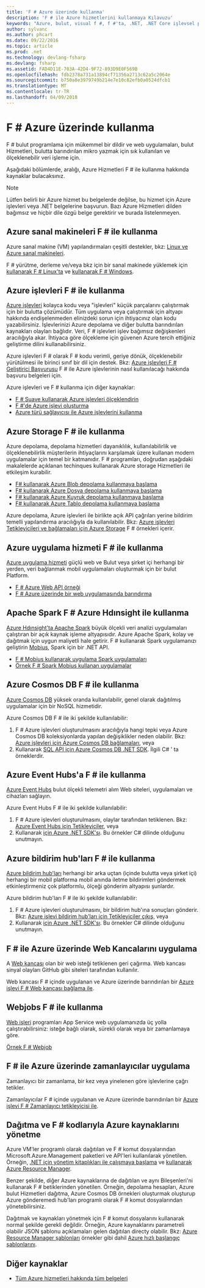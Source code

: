 ```yaml
---
title: 'F # Azure üzerinde kullanma'
description: 'F # ile Azure hizmetlerini kullanmaya Kılavuzu'
keywords: "Azure, bulut, visual f #, f #'ta, .NET, .NET Core işlevsel programlama"
author: sylvanc
ms.author: phcart
ms.date: 09/22/2016
ms.topic: article
ms.prod: .net
ms.technology: devlang-fsharp
ms.devlang: fsharp
ms.assetid: FAD4D11E-703A-42D4-9F72-893D9E0F569B
ms.openlocfilehash: fdb2378a731a13894cf71356a2713c62a5c2064e
ms.sourcegitcommit: b750a8e3979749b214e7e10c82efb0a0524dfcb1
ms.translationtype: MT
ms.contentlocale: tr-TR
ms.lasthandoff: 04/09/2018
---
```

# <a name="using-f-on-azure"></a>F # Azure üzerinde kullanma

F # bulut programlama için mükemmel bir dildir ve web uygulamaları, bulut Hizmetleri, bulutta barındırılan mikro yazmak için sık kullanılan ve ölçeklenebilir veri işleme için.

Aşağıdaki bölümlerde, aralığı, Azure Hizmetleri F # ile kullanma hakkında kaynaklar bulacaksınız.

> [!NOTE]
> Lütfen belirli bir Azure hizmet bu belgelerde değilse, bu hizmet için Azure işlevleri veya .NET belgelerine başvurun. Bazı Azure Hizmetleri dilden bağımsız ve hiçbir dile özgü belge gerektirir ve burada listelenmeyen.

## <a name="using-azure-virtual-machines-with-f"></a>Azure sanal makineleri F # ile kullanma #

Azure sanal makine (VM) yapılandırmaları çeşitli destekler, bkz: [Linux ve Azure sanal makineleri](https://azure.microsoft.com/services/virtual-machines/).

F # yürütme, derleme ve/veya bkz için bir sanal makinede yüklemek için [kullanarak F # Linux'ta](http://fsharp.org/use/linux) ve [kullanarak F # Windows](http://fsharp.org/use/windows).


## <a name="using-azure-functions-with-f"></a>Azure işlevleri F # ile kullanma #

[Azure işlevleri](https://azure.microsoft.com/services/functions/) kolayca kodu veya "işlevleri" küçük parçalarını çalıştırmak için bir bulutta çözümüdür. Tüm uygulama veya çalıştırmak için altyapı hakkında endişelenmeden elinizdeki sorun için ihtiyacınız olan kodu yazabilirsiniz. İşlevlerinizi Azure depolama ve diğer bulutta barındırılan kaynakları olayları bağlıdır. Veri, F # işlevleri işlev bağımsız değişkenleri aracılığıyla akar. İhtiyaca göre ölçekleme için güvenen Azure tercih ettiğiniz geliştirme dilini kullanabilirsiniz.

Azure işlevleri F # olarak F # kodu verimli, geriye dönük, ölçeklenebilir yürütülmesi ile birinci sınıf bir dil için destek. Bkz: [Azure işlevleri F # Geliştirici Başvurusu](/azure/azure-functions/functions-reference-fsharp) F # ile Azure işlevlerinin nasıl kullanılacağı hakkında başvuru belgeleri için.

Azure işlevleri ve F # kullanma için diğer kaynaklar:

* [F # Suave kullanarak Azure işlevleri ölçeklendirin](https://blog.tamizhvendan.in/blog/2016/09/19/scale-up-azure-functions-in-f-number-using-suave/)
* [F #'de Azure işlevi oluşturma](https://mnie.github.io/2016-09-08-AzureFunctions/)
* [Azure türü sağlayıcısı ile Azure işlevlerini kullanma](https://compositional-it.com/blog/2017/08-30-using-the-azure-type-provider-with-azure-functions/index.html)

## <a name="using-azure-storage-with-f"></a>Azure Storage F # ile kullanma #

Azure depolama, depolama hizmetleri dayanıklılık, kullanılabilirlik ve ölçeklenebilirlik müşterilerin ihtiyaçlarını karşılamak üzere kullanan modern uygulamalar için temel bir katmanıdır. F # programları, doğrudan aşağıdaki makalelerde açıklanan techinques kullanarak Azure storage Hizmetleri ile etkileşim kurabilir.

* [F# kullanarak Azure Blob depolama kullanmaya başlama](blob-storage.md)
* [F# kullanarak Azure Dosya depolama kullanmaya başlama](file-storage.md)
* [F# kullanarak Azure Kuyruk depolama kullanmaya başlama](queue-storage.md)
* [F# kullanarak Azure Tablo depolama kullanmaya başlama](table-storage.md)

Azure depolama, Azure işlevleri ile birlikte açık API çağrıları yerine bildirim temelli yapılandırma aracılığıyla da kullanılabilir. Bkz: [Azure işlevleri Tetikleyicileri ve bağlamaları için Azure Storage](/azure/azure-functions/functions-bindings-storage) F # örnekleri içerir.

## <a name="using-azure-app-service-with-f"></a>Azure uygulama hizmeti F # ile kullanma #

[Azure uygulama hizmeti](https://azure.microsoft.com/services/app-service/) güçlü web ve Bulut veya şirket içi herhangi bir yerden, veri bağlanmak mobil uygulamaları oluşturmak için bir bulut Platform.

* [F # Azure Web API örneği](https://github.com/fsprojects/azure-webapi-example)
* [F # Azure üzerinde bir web uygulamasında barındırma](https://github.com/isaacabraham/fsharp-demonstrator)

## <a name="using-apache-spark-with-f-with-azure-hdinsight"></a>Apache Spark F # Azure Hdınsight ile kullanma

[Azure Hdınsight'ta Apache Spark](https://azure.microsoft.com/services/hdinsight/apache-spark/) büyük ölçekli veri analizi uygulamaları çalıştıran bir açık kaynak işleme altyapısıdır. Azure Apache Spark, kolay ve dağıtmak için uygun maliyetli hale getirir. F # kullanarak Spark uygulamanızı geliştirin [Mobius](https://github.com/Microsoft/Mobius), Spark için bir .NET API.

* [F # Mobius kullanarak uygulama Spark uygulamaları](https://github.com/Microsoft/Mobius/blob/master/notes/spark-fsharp-mobius.md)
* [Örnek F # Spark Mobius kullanan uygulamalar](https://github.com/Microsoft/Mobius/tree/master/examples/fsharp)

## <a name="using-azure-cosmos-db-with-f"></a>Azure Cosmos DB F # ile kullanma #

[Azure Cosmos DB](https://azure.microsoft.com/services/cosmos-db) yüksek oranda kullanılabilir, genel olarak dağıtılmış uygulamalar için bir NoSQL hizmetidir.

Azure Cosmos DB F # ile iki şekilde kullanılabilir:

1. F # Azure işlevleri oluşturulmasını aracılığıyla hangi tepki veya Azure Cosmos DB koleksiyonlarda yapılan değişiklikler neden olabilir. Bkz: [Azure işlevleri için Azure Cosmos DB bağlamaları](/azure/azure-functions/functions-bindings-cosmosdb), veya
2. Kullanarak [SQL API için Azure Cosmos DB .NET SDK](/azure/cosmos-db/sql-api-sdk-dotnet). İlgili C# ' ta örneklerdir.

## <a name="using-azure-event-hubs-with-f"></a>Azure Event Hubs'a F # ile kullanma #

[Azure Event Hubs](https://azure.microsoft.com/services/event-hubs/) bulut ölçekli telemetri alım Web siteleri, uygulamaları ve cihazları sağlayın.

Azure Event Hubs F # ile iki şekilde kullanılabilir:

1. F # Azure işlevleri oluşturulmasını, olaylar tarafından tetiklenen. Bkz: [Azure Event Hubs için Tetikleyiciler](/azure/azure-functions/functions-bindings-event-hubs), veya
2. Kullanarak [için Azure .NET SDK'sı](/azure/event-hubs/event-hubs-csharp-ephcs-getstarted). Bu örnekler C# dilinde olduğunu unutmayın.

## <a name="using-azure-notification-hubs-with-f"></a>Azure bildirim hub'ları F # ile kullanma #

[Azure bildirim hub'ları](/azure/notification-hubs/) herhangi bir arka uçtan (içinde bulutta veya şirket içi) herhangi bir mobil platforma mobil anında iletme bildirimleri göndermek etkinleştirmeniz çok platformlu, ölçeği gönderim altyapısı şunlardır.

Azure bildirim hub'ları F # ile iki şekilde kullanılabilir:

1. F # Azure işlevleri oluşturulmasını, bir bildirim hub'ına sonuçları gönderir. Bkz: [Azure işlevi bildirim hub'ları için Tetikleyiciler çıkış](/azure/azure-functions/functions-bindings-notification-hubs), veya
2. Kullanarak [için Azure .NET SDK'sı](https://blogs.msdn.microsoft.com/azuremobile/2014/04/08/push-notifications-using-notification-hub-and-net-backend/). Bu örnekler C# dilinde olduğunu unutmayın.


## <a name="implementing-webhooks-on-azure-with-f"></a>F # ile Azure üzerinde Web Kancalarını uygulama #

A [Web kancası](https://en.wikipedia.org/wiki/Webhook) olan bir web isteği tetiklenen geri çağırma. Web kancası sinyal olayları GitHub gibi siteleri tarafından kullanılır. 

Web kancası F # içinde uygulanan ve Azure üzerinde barındırılan bir [Azure işlevi F # Web kancası bağlama ile](/azure/azure-functions/functions-bindings-http-webhook).

## <a name="using-webjobs-with-f"></a>Webjobs F # ile kullanma #

[Web işleri](/azure/app-service-web/web-sites-create-web-jobs) programları App Service web uygulamanızda üç yolla çalıştırabilirsiniz: isteğe bağlı olarak, sürekli olarak veya bir zamanlamaya göre.

[Örnek F # Webjob](https://github.com/andredublin/fsharp-azure-webjob)

## <a name="implementing-timers-on-azure-with-f"></a>F # ile Azure üzerinde zamanlayıcılar uygulama #

Zamanlayıcı bir zamanlama, bir kez veya yinelenen göre işlevlerine çağrı tetikler.

Zamanlayıcılar F # içinde uygulanan ve Azure üzerinde barındırılan bir [Azure işlevi F # Zamanlayıcı tetikleyicisi ile](/azure/azure-functions/functions-bindings-timer).

## <a name="deploying-and-managing-azure-resources-with-f-scripts"></a>Dağıtma ve F # kodlarıyla Azure kaynaklarını yönetme #

Azure VM'ler programlı olarak dağıtılan ve F # komut dosyalarından Microsoft.Azure.Management paketleri ve API'leri kullanılarak yönetilen. Örneğin, [.NET için yönetim kitaplıkları ile çalışmaya başlama](https://msdn.microsoft.com/library/dn722415.aspx) ve [kullanarak Azure Resource Manager](/azure/azure-resource-manager/resource-manager-deployment-model).

Benzer şekilde, diğer Azure kaynaklarına de dağıtılan ve aynı Bileşenleri'ni kullanarak F # betiklerinden yönetilen. Örneğin, depolama hesapları, Azure bulut Hizmetleri dağıtma, Azure Cosmos DB örnekleri oluşturmak oluşturup Azure gönderemedi hub'ları programlı olarak F # komut dosyalarından yönetebilirsiniz.

Dağıtmak ve kaynakları yönetmek için F # komut dosyalarını kullanarak normal şekilde gerekli değildir. Örneğin, Azure kaynaklarını parametreli olabilir JSON şablonu açıklamaları gelen dağıtılan directy olabilir. Bkz: [Azure Resource Manager şablonları](/azure/azure-resource-manager/resource-manager-template-best-practices) örnekler gibi dahil [Azure hızlı başlangıç şablonlarını](https://azure.microsoft.com/resources/templates/).

## <a name="other-resources"></a>Diğer kaynaklar

* [Tüm Azure hizmetleri hakkında tüm belgeleri](/azure/)
